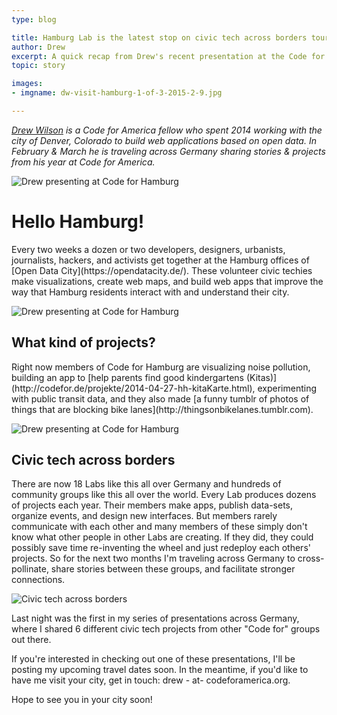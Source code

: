 ```yaml
---
type: blog

title: Hamburg Lab is the latest stop on civic tech across borders tour
author: Drew
excerpt: A quick recap from Drew's recent presentation at the Code for Hamburg meetup
topic: story

images:
- imgname: dw-visit-hamburg-1-of-3-2015-2-9.jpg

---
```


<em><a href="https://twitter.com/drewSaysGoVeg">Drew Wilson</a> is a Code for America fellow who spent 2014 working with the city of Denver, Colorado to build web applications based on open data. In February & March he is traveling across Germany sharing stories & projects from his year at Code for America.</em>

![Drew presenting at Code for Hamburg](/blog/dw-visit-hamburg-2-of-3-2015-2-9.jpg)

<h1>Hello Hamburg!</h1>
Every two weeks a dozen or two developers, designers, urbanists, journalists, hackers, and activists get together at the Hamburg offices of [Open Data City](https://opendatacity.de/). These volunteer civic techies make visualizations, create web maps, and build web apps that improve the way that Hamburg residents interact with and understand their city.

![Drew presenting at Code for Hamburg](/blog/dw-visit-hamburg-1-of-3-2015-2-9.jpg)

<h2>What kind of projects?</h2>
Right now members of Code for Hamburg are visualizing noise pollution, building an app to [help parents find good kindergartens (Kitas)](http://codefor.de/projekte/2014-04-27-hh-kitaKarte.html), experimenting with public transit data, and they also made [a funny tumblr of photos of things that are blocking bike lanes](http://thingsonbikelanes.tumblr.com).

![Drew presenting at Code for Hamburg](/blog/dw-visit-hamburg-3-of-3-2015-2-9.jpg)


<h2>Civic tech across borders</h2>
There are now 18 Labs like this all over Germany and hundreds of community groups like this all over the world. Every Lab produces dozens of projects each year. Their members make apps, publish data-sets, organize events, and design new interfaces. But members rarely communicate with each other and many members of these simply don't know what other people in other Labs are creating. If they did, they could possibly save time re-inventing the wheel and just redeploy each others' projects. So for the next two months I'm traveling across Germany to cross-pollinate, share stories between these groups, and facilitate stronger connections.

![Civic tech across borders](/blog/dw-visit-hamburg-4-of-3-lol-2015-2-9.jpg)

Last night was the first in my series of presentations across Germany, where I shared 6 different civic tech projects from other "Code for" groups out there.

If you're interested in checking out one of these presentations, I'll be posting my upcoming travel dates soon. In the meantime, if you'd like to have me visit your city, get in touch: drew - at- codeforamerica.org.

Hope to see you in your city soon!
